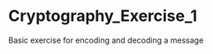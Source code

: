 Cryptography_Exercise_1
=======================

Basic exercise for encoding and decoding a message
